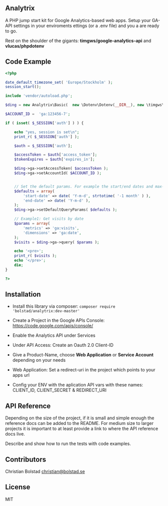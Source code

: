 ## Analytrix

A PHP jump start kit for Google Analytics-based web apps. Setup your GA-API settings in your enviroments ettings (or a .env file) and you a
are ready to go. 

Rest on the shoulder of the gigants: __timgws/google-analytics-api__ and __vlucas/phpdotenv__

## Code Example

```php
<?php

date_default_timezone_set( 'Europe/Stockholm' );
session_start();

include 'vendor/autoload.php';

$ding = new Analytrix\Basic(  new \Dotenv\Dotenv(__DIR__), new \timgws\GoogleAnalytics\API);

$ACCOUNT_ID =  'ga:123456-7';

if ( isset( $_SESSION['auth'] ) ) {

    echo "yes, session is set\n";
    print_r( $_SESSION['auth'] );

    $auth = $_SESSION['auth'];

    $accessToken = $auth['access_token'];
    $tokenExpires = $auth['expires_in'];

    $ding->ga->setAccessToken( $accessToken );
    $ding->ga->setAccountId( $ACCOUNT_ID );


    // Set the default params. For example the start/end dates and max-results
    $defaults = array(
        'start-date' => date( 'Y-m-d', strtotime( '-1 month' ) ),
        'end-date' => date( 'Y-m-d' ),
    );
    $ding->ga->setDefaultQueryParams( $defaults );

    // Example1: Get visits by date
    $params = array(
        'metrics' => 'ga:visits',
        'dimensions' => 'ga:date',
    );
    $visits = $ding->ga->query( $params );

    echo '<pre>';
    print_r( $visits );
    echo '</pre>';
    die;
}

?>

```

## Installation

* Install this library via composer: `composer require 'bolstad/analytrix:dev-master'`

* Create a Project in the Google APIs Console: https://code.google.com/apis/console/
* Enable the Analytics API under Services
* Under API Access: Create an Oauth 2.0 Client-ID
* Give a Product-Name, choose **Web Application** or **Service Account** depending on your needs
* Web Application: Set a redirect-uri in the project which points to your apps url

* Config your ENV with the aplication API vars with these names: CLIENT_ID, CLIENT_SECRET & REDIRECT_URI

## API Reference

Depending on the size of the project, if it is small and simple enough the reference docs can be added to the README. For medium size to larger projects it is important to at least provide a link to where the API reference docs live.

Describe and show how to run the tests with code examples.

## Contributors

Christian Bolstad <christian@bolstad.se> 

## License

MIT 

